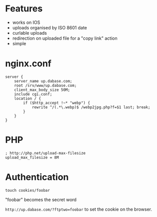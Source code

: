 # Features

* works on IOS
* uploads organised by ISO 8601 date
* curlable uploads
* redirection on uploaded file for a "copy link" action
* simple

# nginx.conf

	server {
		server_name up.dabase.com;
		root /srv/www/up.dabase.com;
		client_max_body_size 50M;
		include cgi.conf;
		location / {
			if ($http_accept !~* "webp") {
				rewrite ^/(.*\.webp)$ /webp2jpg.php?f=$1 last; break;
			}
		}
	}

# PHP

	; http://php.net/upload-max-filesize
	upload_max_filesize = 8M

# Authentication

	touch cookies/foobar

"foobar" becomes the secret word

`http://up.dabase.com/?ftptwo=foobar` to set the cookie on the browser.

